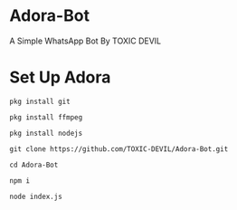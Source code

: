 # Adora-Bot 

A Simple WhatsApp Bot By TOXIC DEVIL

# Set Up Adora
```
pkg install git

pkg install ffmpeg

pkg install nodejs

git clone https://github.com/TOXIC-DEVIL/Adora-Bot.git

cd Adora-Bot

npm i

node index.js
```

